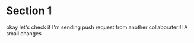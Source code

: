 # Section 1

okay let's check if I'm sending push request from another collaborater!!! A small changes